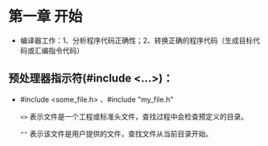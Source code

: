 # 第一章 开始

* 编译器工作：1、分析程序代码正确性；2、转换正确的程序代码（生成目标代码或汇编指令代码）

## 预处理器指示符(#include <...>)：

* #include <some_file.h> 、#include "my_file.h"
 
    `<>` 表示文件是一个工程或标准头文件，查找过程中会检查预定义的目录。
    
    `""` 表示该文件是用户提供的文件，查找文件从当前目录开始。